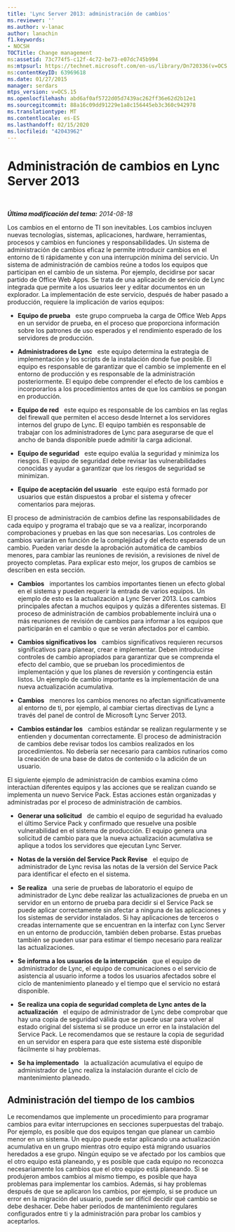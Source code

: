 ```yaml
---
title: 'Lync Server 2013: administración de cambios'
ms.reviewer: ''
ms.author: v-lanac
author: lanachin
f1.keywords:
- NOCSH
TOCTitle: Change management
ms:assetid: 73c774f5-c12f-4c72-be73-e07dc745b994
ms:mtpsurl: https://technet.microsoft.com/en-us/library/Dn720336(v=OCS.15)
ms:contentKeyID: 63969618
ms.date: 01/27/2015
manager: serdars
mtps_version: v=OCS.15
ms.openlocfilehash: abd6af0af5722d05d7439ac262ff36e62d2b12e1
ms.sourcegitcommit: 88a16c09dd91229e1a8c156445eb3c360c942978
ms.translationtype: MT
ms.contentlocale: es-ES
ms.lasthandoff: 02/15/2020
ms.locfileid: "42043962"
---
```

<div data-xmlns="http://www.w3.org/1999/xhtml">

<div class="topic" data-xmlns="http://www.w3.org/1999/xhtml" data-msxsl="urn:schemas-microsoft-com:xslt" data-cs="http://msdn.microsoft.com/">

<div data-asp="http://msdn2.microsoft.com/asp">

# <a name="change-management-in-lync-server-2013"></a>Administración de cambios en Lync Server 2013

</div>

<div id="mainSection">

<div id="mainBody">

<span> </span>

_**Última modificación del tema:** 2014-08-18_

Los cambios en el entorno de TI son inevitables. Los cambios incluyen nuevas tecnologías, sistemas, aplicaciones, hardware, herramientas, procesos y cambios en funciones y responsabilidades. Un sistema de administración de cambios eficaz le permite introducir cambios en el entorno de ti rápidamente y con una interrupción mínima del servicio. Un sistema de administración de cambios reúne a todos los equipos que participan en el cambio de un sistema. Por ejemplo, decidirse por sacar partido de Office Web Apps. Se trata de una aplicación de servicio de Lync integrada que permite a los usuarios leer y editar documentos en un explorador. La implementación de este servicio, después de haber pasado a producción, requiere la implicación de varios equipos:

  - **Equipo de prueba**   este grupo comprueba la carga de Office Web Apps en un servidor de prueba, en el proceso que proporciona información sobre los patrones de uso esperados y el rendimiento esperado de los servidores de producción.

  - **Administradores de Lync**   este equipo determina la estrategia de implementación y los scripts de la instalación donde fue posible. El equipo es responsable de garantizar que el cambio se implemente en el entorno de producción y es responsable de la administración posteriormente. El equipo debe comprender el efecto de los cambios e incorporarlos a los procedimientos antes de que los cambios se pongan en producción.

  - **Equipo de red**   este equipo es responsable de los cambios en las reglas del firewall que permiten el acceso desde Internet a los servidores internos del grupo de Lync. El equipo también es responsable de trabajar con los administradores de Lync para asegurarse de que el ancho de banda disponible puede admitir la carga adicional.

  - **Equipo de seguridad**   este equipo evalúa la seguridad y minimiza los riesgos. El equipo de seguridad debe revisar las vulnerabilidades conocidas y ayudar a garantizar que los riesgos de seguridad se minimizan.

  - **Equipo de aceptación del usuario**   este equipo está formado por usuarios que están dispuestos a probar el sistema y ofrecer comentarios para mejoras.

El proceso de administración de cambios define las responsabilidades de cada equipo y programa el trabajo que se va a realizar, incorporando comprobaciones y pruebas en las que son necesarias. Los controles de cambios variarán en función de la complejidad y del efecto esperado de un cambio. Pueden variar desde la aprobación automática de cambios menores, para cambiar las reuniones de revisión, a revisiones de nivel de proyecto completas. Para explicar esto mejor, los grupos de cambios se describen en esta sección.

  - **Cambios**   importantes los cambios importantes tienen un efecto global en el sistema y pueden requerir la entrada de varios equipos. Un ejemplo de esto es la actualización a Lync Server 2013. Los cambios principales afectan a muchos equipos y quizás a diferentes sistemas. El proceso de administración de cambios probablemente incluirá una o más reuniones de revisión de cambios para informar a los equipos que participarán en el cambio o que se verán afectados por el cambio.

  - **Cambios significativos los**   cambios significativos requieren recursos significativos para planear, crear e implementar. Deben introducirse controles de cambio apropiados para garantizar que se comprenda el efecto del cambio, que se prueban los procedimientos de implementación y que los planes de reversión y contingencia están listos. Un ejemplo de cambio importante es la implementación de una nueva actualización acumulativa.

  - **Cambios**   menores los cambios menores no afectan significativamente al entorno de ti, por ejemplo, al cambiar ciertas directivas de Lync a través del panel de control de Microsoft Lync Server 2013.

  - **Cambios estándar los**   cambios estándar se realizan regularmente y se entienden y documentan correctamente. El proceso de administración de cambios debe revisar todos los cambios realizados en los procedimientos. No debería ser necesario para cambios rutinarios como la creación de una base de datos de contenido o la adición de un usuario.

El siguiente ejemplo de administración de cambios examina cómo interactúan diferentes equipos y las acciones que se realizan cuando se implementa un nuevo Service Pack. Estas acciones están organizadas y administradas por el proceso de administración de cambios.

  - **Generar una solicitud**   de cambio el equipo de seguridad ha evaluado el último Service Pack y confirmado que resuelve una posible vulnerabilidad en el sistema de producción. El equipo genera una solicitud de cambio para que la nueva actualización acumulativa se aplique a todos los servidores que ejecutan Lync Server.

  - **Notas de la versión del Service Pack Revise**   el equipo de administrador de Lync revisa las notas de la versión del Service Pack para identificar el efecto en el sistema.

  - **Se realiza**   una serie de pruebas de laboratorio el equipo de administrador de Lync debe realizar las actualizaciones de prueba en un servidor en un entorno de prueba para decidir si el Service Pack se puede aplicar correctamente sin afectar a ninguna de las aplicaciones y los sistemas de servidor instalados. Si hay aplicaciones de terceros o creadas internamente que se encuentran en la interfaz con Lync Server en un entorno de producción, también deben probarse. Estas pruebas también se pueden usar para estimar el tiempo necesario para realizar las actualizaciones.

  - **Se informa a los usuarios de la interrupción**   que el equipo de administrador de Lync, el equipo de comunicaciones o el servicio de asistencia al usuario informe a todos los usuarios afectados sobre el ciclo de mantenimiento planeado y el tiempo que el servicio no estará disponible.

  - **Se realiza una copia de seguridad completa de Lync antes de la actualización**   el equipo de administrador de Lync debe comprobar que hay una copia de seguridad válida que se puede usar para volver al estado original del sistema si se produce un error en la instalación del Service Pack. Le recomendamos que se restaure la copia de seguridad en un servidor en espera para que este sistema esté disponible fácilmente si hay problemas.

  - **Se ha implementado**   la actualización acumulativa el equipo de administrador de Lync realiza la instalación durante el ciclo de mantenimiento planeado.

<div>

## <a name="managing-the-timing-of-changes"></a>Administración del tiempo de los cambios

Le recomendamos que implemente un procedimiento para programar cambios para evitar interrupciones en secciones superpuestas del trabajo. Por ejemplo, es posible que dos equipos tengan que planear un cambio menor en un sistema. Un equipo puede estar aplicando una actualización acumulativa en un grupo mientras otro equipo está migrando usuarios heredados a ese grupo. Ningún equipo se ve afectado por los cambios que el otro equipo está planeando, y es posible que cada equipo no reconozca necesariamente los cambios que el otro equipo está planeando. Si se produjeron ambos cambios al mismo tiempo, es posible que haya problemas para implementar los cambios. Además, si hay problemas después de que se aplicaron los cambios, por ejemplo, si se produce un error en la migración del usuario, puede ser difícil decidir qué cambio se debe deshacer. Debe haber períodos de mantenimiento regulares configurados entre ti y la administración para probar los cambios y aceptarlos.

</div>

</div>

<span> </span>

</div>

</div>

</div>

